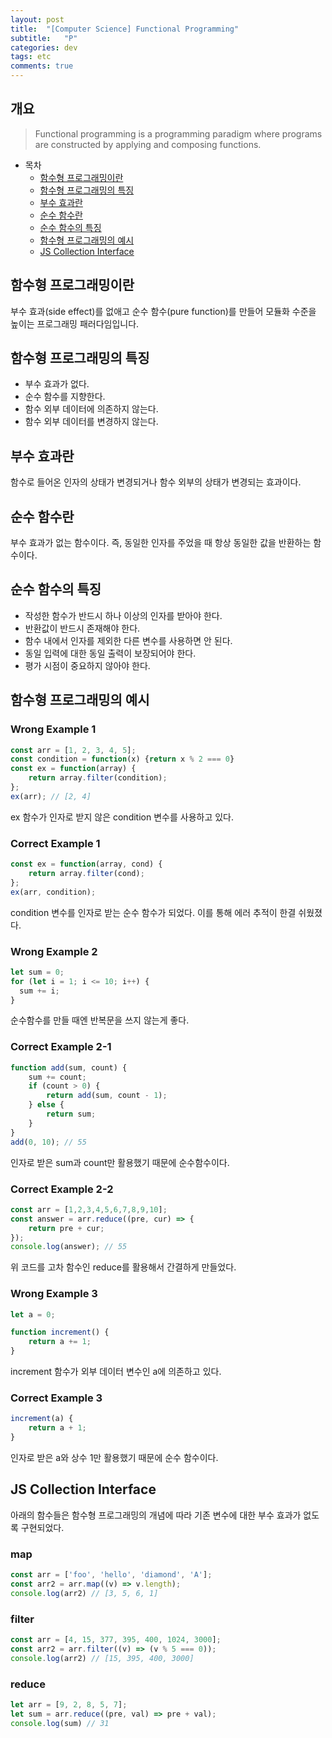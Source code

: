 ```yaml
---
layout: post
title:  "[Computer Science] Functional Programming"
subtitle:   "P"
categories: dev
tags: etc   
comments: true
---
```



## 개요
> Functional programming is a programming paradigm where programs are constructed by applying and composing functions.
  
- 목차
	- [함수형 프로그래밍이란](#함수형-프로그래밍이란) 
    - [함수형 프로그래밍의 특징](#함수형-프로그래밍의-특징)
    - [부수 효과란](#부수-효과란)
	- [순수 함수란](#순수-함수란)
	- [순수 함수의 특징](#순수-함수의-특징)
	- [함수형 프로그래밍의 예시](#함수형-프로그래밍의-예시)
    - [JS Collection Interface](#JS-Collection-Interface)


## 함수형 프로그래밍이란
부수 효과(side effect)를 없애고 순수 함수(pure function)를 만들어 모듈화 수준을 높이는 프로그래밍 패러다임입니다. 


## 함수형 프로그래밍의 특징
- 부수 효과가 없다.
- 순수 함수를 지향한다.
- 함수 외부 데이터에 의존하지 않는다.
- 함수 외부 데이터를 변경하지 않는다.


## 부수 효과란
함수로 들어온 인자의 상태가 변경되거나 함수 외부의 상태가 변경되는 효과이다.


## 순수 함수란
부수 효과가 없는 함수이다. 즉, 동일한 인자를 주었을 때 항상 동일한 값을 반환하는 함수이다.


## 순수 함수의 특징
- 작성한 함수가 반드시 하나 이상의 인자를 받아야 한다.
- 반환값이 반드시 존재해야 한다.
- 함수 내에서 인자를 제외한 다른 변수를 사용하면 안 된다.
- 동일 입력에 대한 동일 출력이 보장되어야 한다.
- 평가 시점이 중요하지 않아야 한다.


## 함수형 프로그래밍의 예시

### Wrong Example 1
```js
const arr = [1, 2, 3, 4, 5];
const condition = function(x) {return x % 2 === 0}
const ex = function(array) {
    return array.filter(condition);
};
ex(arr); // [2, 4]
```

ex 함수가 인자로 받지 않은 condition 변수를 사용하고 있다.

### Correct Example 1
```js
const ex = function(array, cond) {
	return array.filter(cond);
};
ex(arr, condition);
```

condition 변수를 인자로 받는 순수 함수가 되었다. 이를 통해 에러 추적이 한결 쉬웠졌다.

### Wrong Example 2
```js
let sum = 0;
for (let i = 1; i <= 10; i++) {
  sum += i;
}
```

순수함수를 만들 때엔 반복문을 쓰지 않는게 좋다.

### Correct Example 2-1
```js
function add(sum, count) {
    sum += count;
    if (count > 0) {
        return add(sum, count - 1);
    } else {
        return sum;
    }
}
add(0, 10); // 55
```

인자로 받은 sum과 count만 활용했기 때문에 순수함수이다.

### Correct Example 2-2
```js
const arr = [1,2,3,4,5,6,7,8,9,10];
const answer = arr.reduce((pre, cur) => {
	return pre + cur;
});	
console.log(answer); // 55
```

위 코드를 고차 함수인 reduce를 활용해서 간결하게 만들었다.

### Wrong Example 3
```js
let a = 0;

function increment() {
    return a += 1;
}
```

increment 함수가 외부 데이터 변수인 a에 의존하고 있다.

### Correct Example 3
```js
increment(a) {
	return a + 1;
}
```

인자로 받은 a와 상수 1만 활용했기 때문에 순수 함수이다.


## JS Collection Interface

아래의 함수들은 함수형 프로그래밍의 개념에 따라 기존 변수에 대한 부수 효과가 없도록 구현되었다.

### map
```js
const arr = ['foo', 'hello', 'diamond', 'A'];
const arr2 = arr.map((v) => v.length);
console.log(arr2) // [3, 5, 6, 1]
```

### filter
```js
const arr = [4, 15, 377, 395, 400, 1024, 3000];
const arr2 = arr.filter((v) => (v % 5 === 0));
console.log(arr2) // [15, 395, 400, 3000]
```

### reduce
```js
let arr = [9, 2, 8, 5, 7];
let sum = arr.reduce((pre, val) => pre + val);
console.log(sum) // 31
```